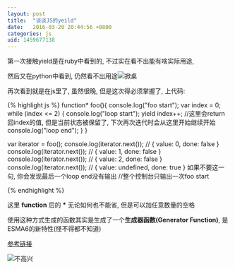 ```yaml
---
layout: post
title:  "谈谈JS的yeild"
date:   2016-03-20 20:44:56 +0800
categories: js
uid: 1459677138
---
```

第一次接触yield是在ruby中看到的, 不过实在看不出能有啥实际用途, 

然后又在python中看到, 仍然看不出用途![掀桌](http://ww3.sinaimg.cn/small/6ff2374djw1f2jm3rhyqgg201y01eaa0.gif)

再次看到就是在js里了, 虽然很晚, 但是这次得必须掌握了, 上代码:

{% highlight js %}
function* foo(){
  console.log("foo start");
  var index = 0;
  while (index <= 2) {
    console.log("loop start");
    yield index++;  //这里会return回index的值, 但是当前状态被保留了, 下次再次迭代时会从这里开始继续开始
    console.log("loop end");
  }
}

var iterator = foo();
console.log(iterator.next()); // { value: 0, done: false }
console.log(iterator.next()); // { value: 1, done: false }
console.log(iterator.next()); // { value: 2, done: false }
console.log(iterator.next()); // { value: undefined, done: true } 如果不要这一句, 你会发现最后一个loop end没有输出
//整个控制台只输出一次foo start

{% endhighlight %}

这里 __function__ 后的 __*__ 无论如何也不能省, 但是可以加任意数量的空格

使用这种方式生成的函数其实是生成了一个**生成器函数(Generator Function)**, 是ESMA6的新特性(怪不得都不知道)

[参考链接](http://www.cnblogs.com/fsjohnhuang/p/4166267.html)

![不高兴](http://ww3.sinaimg.cn/small/6ff2374djw1f2jmjqd0gvg202y0290ss.gif)
